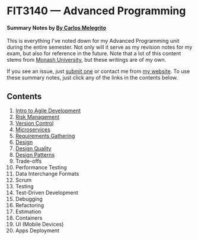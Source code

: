 # FIT3140 — Advanced Programming

#### Summary Notes by [By Carlos Melegrito](http://mlgrto.com)

This is everything I've noted down for my Advanced Programming unit during the entire semester. Not only will it serve as my revision notes for my exam, but also for reference in the future. Note that a lot of this content stems from [Monash University](http://www.monash.edu), but these writings are of my own.

If you see an issue, just [submit one](https://github.com/cjmlgrto/fit3140-notes/issues/new) or contact me from [my website](http://mlgrto.com/). To use these summary notes, just click any of the links in the contents below.

## Contents

1. [Intro to Agile Development](https://github.com/cjmlgrto/fit3140-notes/blob/master/notes/01-agile.md)
2. [Risk Management](https://github.com/cjmlgrto/fit3140-notes/blob/master/notes/02-risks.md)
3. [Version Control](https://github.com/cjmlgrto/fit3140-notes/blob/master/notes/03-git.md)
4. [Microservices](https://github.com/cjmlgrto/fit3140-notes/blob/master/notes/04-microservices.md)
5. [Requirements Gathering](https://github.com/cjmlgrto/fit3140-notes/blob/master/notes/05-requirements.md)
6. [Design](https://github.com/cjmlgrto/fit3140-notes/blob/master/notes/06-design.md)
7. [Design Quality](https://github.com/cjmlgrto/fit3140-notes/blob/master/notes/07-design_quality.md)
8. [Design Patterns](https://github.com/cjmlgrto/fit3140-notes/blob/master/notes/08-design_patterns.md)
9. Trade-offs
10. Performance Testing
11. Data Interchange Formats
12. Scrum
13. Testing
14. Test-Driven Development
15. Debugging
16. Refactoring
17. Estimation
18. Containers
19. UI (Mobile Devices)
20. Apps Deployment